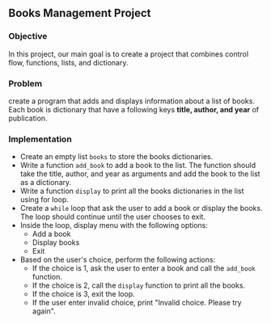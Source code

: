 ## Books Management Project
### Objective
In this project, our main goal is to create a project that combines control flow, functions, lists, and dictionary.

### Problem
create a program that adds and displays information about a list of books. Each book is dictionary that have a following keys **title, author, and year** of publication.

### Implementation

- Create an empty list `books` to store the books dictionaries.
- Write a function `add_book` to add a book to the list. The function should take the title, author, and year as arguments and add the book to the list as a dictionary.
- Write a function `display` to print all the books dictionaries in the list using for loop.
- Create a `while` loop that ask the user to add a book or display the books. The loop should continue until the user chooses to exit.
- Inside the loop, display menu with the following options:
  * Add a book
  * Display books
  * Exit
- Based on the user's choice, perform the following actions:
  * If the choice is 1, ask the user to enter a book and call the `add_book` function.
  * If the choice is 2, call the `display` function to print all the books.
  * If the choice is 3, exit the loop.
  * If the user enter invalid choice, print "Invalid choice. Please try again".


